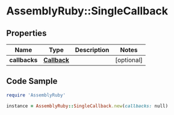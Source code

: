 # AssemblyRuby::SingleCallback

## Properties

Name | Type | Description | Notes
------------ | ------------- | ------------- | -------------
**callbacks** | [**Callback**](Callback.md) |  | [optional] 

## Code Sample

```ruby
require 'AssemblyRuby'

instance = AssemblyRuby::SingleCallback.new(callbacks: null)
```



